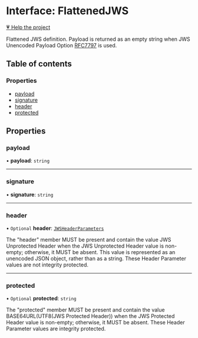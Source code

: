 # Interface: FlattenedJWS

[💗 Help the project](https://github.com/sponsors/panva)

Flattened JWS definition. Payload is returned as an empty string when JWS Unencoded Payload
Option [RFC7797](https://www.rfc-editor.org/rfc/rfc7797) is used.

## Table of contents

### Properties

- [payload](types.FlattenedJWS.md#payload)
- [signature](types.FlattenedJWS.md#signature)
- [header](types.FlattenedJWS.md#header)
- [protected](types.FlattenedJWS.md#protected)

## Properties

### payload

• **payload**: `string`

___

### signature

• **signature**: `string`

___

### header

• `Optional` **header**: [`JWSHeaderParameters`](types.JWSHeaderParameters.md)

The "header" member MUST be present and contain the value JWS Unprotected Header when the JWS
Unprotected Header value is non- empty; otherwise, it MUST be absent. This value is represented
as an unencoded JSON object, rather than as a string. These Header Parameter values are not
integrity protected.

___

### protected

• `Optional` **protected**: `string`

The "protected" member MUST be present and contain the value BASE64URL(UTF8(JWS Protected
Header)) when the JWS Protected Header value is non-empty; otherwise, it MUST be absent. These
Header Parameter values are integrity protected.
